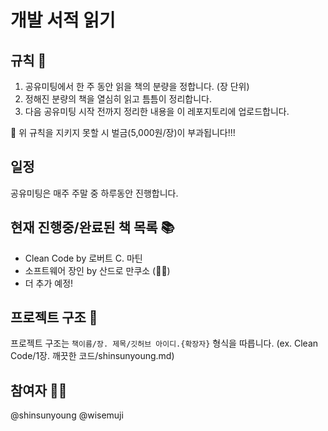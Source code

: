 # 개발 서적 읽기

## 규칙 📝

1. 공유미팅에서 한 주 동안 읽을 책의 분량을 정합니다. (장 단위)
1. 정해진 분량의 책을 열심히 읽고 틈틈이 정리합니다.
1. 다음 공유미팅 시작 전까지 정리한 내용을 이 레포지토리에 업로드합니다.

🚨 위 규칙을 지키지 못할 시 벌금(5,000원/장)이 부과됩니다!!!

## 일정

공유미팅은 매주 주말 중 하루동안 진행합니다.

## 현재 진행중/완료된 책 목록 📚

* Clean Code by 로버트 C. 마틴
* 소프트웨어 장인 by 산드로 만쿠소 (🏃‍♀️)
* 더 추가 예정!

## 프로젝트 구조 🔗

프로젝트 구조는 `책이름/장. 제목/깃허브 아이디.{확장자}` 형식을 따릅니다. (ex. Clean Code/1장. 깨끗한 코드/shinsunyoung.md)

## 참여자 👭🏻

@shinsunyoung @wisemuji
